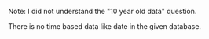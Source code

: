 Note:
I did not understand the "10 year old data" question.

There is no time based data like date in the given database.

